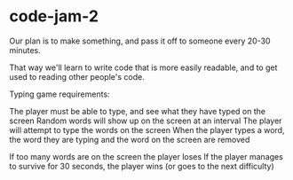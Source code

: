 # code-jam-2

Our plan is to make something, and pass it off to someone every 20-30 minutes. 

That way we'll learn to write code that is more easily readable, and to get used to reading other people's code. 


Typing game requirements:

The player must be able to type, and see what they have typed on the screen
Random words will show up on the screen at an interval
The player will attempt to type the words on the screen
When the player types a word, the word they are typing and the word on the screen are removed

If too many words are on the screen the player loses
If the player manages to survive for 30 seconds, the player wins (or goes to the next difficulty)

